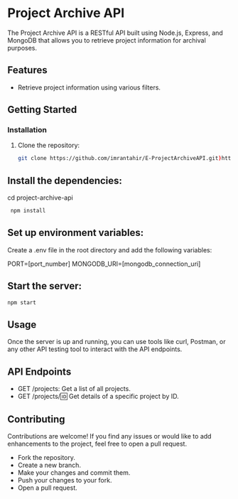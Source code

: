 
# Project Archive API

The Project Archive API is a RESTful API built using Node.js, Express, and MongoDB that allows you to retrieve project information for archival purposes.

## Features

- Retrieve project information using various filters.


## Getting Started

### Installation

1. Clone the repository:

   ```bash
   git clone https://github.com/imrantahir/E-ProjectArchiveAPI.git)https://github.com/imrantahir/E-ProjectArchiveAPI.git

## Install the dependencies:

cd project-archive-api
  ```bash
   npm install
```

## Set up environment variables:

Create a .env file in the root directory and add the following variables:

PORT=[port_number]
MONGODB_URI=[mongodb_connection_uri]

## Start the server:

```bash
npm start
```
## Usage
Once the server is up and running, you can use tools like curl, Postman, or any other API testing tool to interact with the API endpoints.

## API Endpoints
* GET /projects: Get a list of all projects.
* GET /projects/:id: Get details of a specific project by ID.

## Contributing
Contributions are welcome! If you find any issues or would like to add enhancements to the project, feel free to open a pull request.

- Fork the repository.
- Create a new branch.
- Make your changes and commit them.
- Push your changes to your fork.
- Open a pull request.
